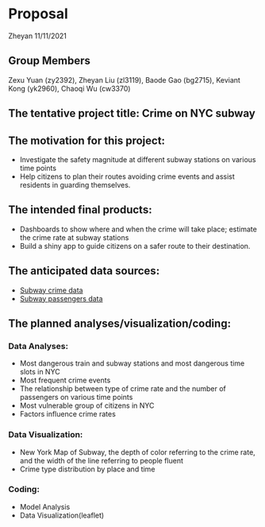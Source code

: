 Proposal
================
Zheyan
11/11/2021

## Group Members

Zexu Yuan (zy2392), Zheyan Liu (zl3119), Baode Gao (bg2715), Keviant
Kong (yk2960), Chaoqi Wu (cw3370)

## The tentative project title: Crime on NYC subway

## The motivation for this project:

-   Investigate the safety magnitude at different subway stations on
    various time points
-   Help citizens to plan their routes avoiding crime events and assist
    residents in guarding themselves.

## The intended final products:

-   Dashboards to show where and when the crime will take place;
    estimate the crime rate at subway stations
-   Build a shiny app to guide citizens on a safer route to their
    destination.

## The anticipated data sources:

-   [Subway crime
    data](https://data.cityofnewyork.us/Public-Safety/NYPD-Complaint-Data-Current-Year-To-Date-/5uac-w243)
-   [Subway passengers
    data](http://web.mta.info/developers/turnstile.html)

## The planned analyses/visualization/coding:

### Data Analyses:

-   Most dangerous train and subway stations and most dangerous time
    slots in NYC
-   Most frequent crime events
-   The relationship between type of crime rate and the number of
    passengers on various time points
-   Most vulnerable group of citizens in NYC
-   Factors influence crime rates

### Data Visualization:

-   New York Map of Subway, the depth of color referring to the crime
    rate, and the width of the line referring to people fluent
-   Crime type distribution by place and time

### Coding:

-   Model Analysis
-   Data Visualization(leaflet)

